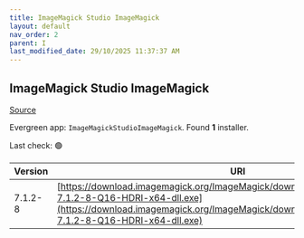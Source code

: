 ```yaml
---
title: ImageMagick Studio ImageMagick
layout: default
nav_order: 2
parent: I
last_modified_date: 29/10/2025 11:37:37 AM
---
```


## ImageMagick Studio ImageMagick

[Source](https://imagemagick.org/)

Evergreen app: `ImageMagickStudioImageMagick`. Found **1** installer.

Last check: 🟢

| Version | URI                                                                                                                                                                                                                |
| ------- | ------------------------------------------------------------------------------------------------------------------------------------------------------------------------------------------------------------------ |
| 7.1.2-8 | [https://download.imagemagick.org/ImageMagick/download/binaries/ImageMagick-7.1.2-8-Q16-HDRI-x64-dll.exe](https://download.imagemagick.org/ImageMagick/download/binaries/ImageMagick-7.1.2-8-Q16-HDRI-x64-dll.exe) |
